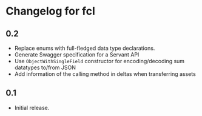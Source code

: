 # Changelog for fcl

## 0.2

* Replace enums with full-fledged data type declarations.
* Generate Swagger specification for a Servant API
* Use `ObjectWithSingleField` constructor for encoding/decoding sum datatypes to/from JSON
* Add information of the calling method in deltas when transferring assets

## 0.1

* Initial release.
